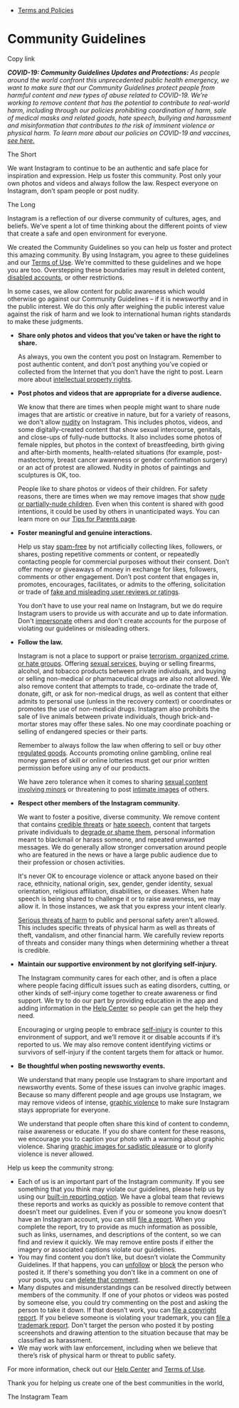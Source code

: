 *   [Terms and Policies](https://help.instagram.com/1417489251945243/?helpref=breadcrumb)

Community Guidelines
====================

Copy link

_**COVID-19: Community Guidelines Updates and Protections:** As people around the world confront this unprecedented public health emergency, we want to make sure that our Community Guidelines protect people from harmful content and new types of abuse related to COVID-19. We’re working to remove content that has the potential to contribute to real-world harm, including through our policies prohibiting coordination of harm, sale of medical masks and related goods, hate speech, bullying and harassment and misinformation that contributes to the risk of imminent violence or physical harm. To learn more about our policies on COVID-19 and vaccines, [see here.](https://help.instagram.com/697825587576762?helpref=faq_content)_

The Short

We want Instagram to continue to be an authentic and safe place for inspiration and expression. Help us foster this community. Post only your own photos and videos and always follow the law. Respect everyone on Instagram, don’t spam people or post nudity.

The Long

Instagram is a reflection of our diverse community of cultures, ages, and beliefs. We’ve spent a lot of time thinking about the different points of view that create a safe and open environment for everyone.

We created the Community Guidelines so you can help us foster and protect this amazing community. By using Instagram, you agree to these guidelines and our [Terms of Use](https://www.instagram.com/legal/terms). We’re committed to these guidelines and we hope you are too. Overstepping these boundaries may result in deleted content, [disabled accounts](https://help.instagram.com/366993040048856?helpref=faq_content), or other restrictions.

In some cases, we allow content for public awareness which would otherwise go against our Community Guidelines – if it is newsworthy and in the public interest. We do this only after weighing the public interest value against the risk of harm and we look to international human rights standards to make these judgments.

*   **Share only photos and videos that you’ve taken or have the right to share.**
    
    As always, you own the content you post on Instagram. Remember to post authentic content, and don’t post anything you’ve copied or collected from the Internet that you don’t have the right to post. Learn more about [intellectual property rights](https://help.instagram.com/126382350847838?helpref=faq_content).
    
*   **Post photos and videos that are appropriate for a diverse audience.**
    
    We know that there are times when people might want to share nude images that are artistic or creative in nature, but for a variety of reasons, we don’t allow [nudity](https://l.instagram.com/?u=https%3A%2F%2Fwww.facebook.com%2Fcommunitystandards%2Fadult_nudity_sexual_activity&e=AT1POGwSgGQIsM-7Rf4MkYGy6uK3X76fQ32aLyyq9OljLmxeE2MXzPsd_TqCgYLwrhXGFNY3Oz3T9kaSpYrNQbA4WD-df0kkeH3LHr1mkpfKuXNtr7T_IUyCkxhaF2Ieq8BsGqn0vLS7bO-1HOyZuuaDhjj-0jeeJ3tzEA) on Instagram. This includes photos, videos, and some digitally-created content that show sexual intercourse, genitals, and close-ups of fully-nude buttocks. It also includes some photos of female nipples, but photos in the context of breastfeeding, birth giving and after-birth moments, health-related situations (for example, post-mastectomy, breast cancer awareness or gender confirmation surgery) or an act of protest are allowed. Nudity in photos of paintings and sculptures is OK, too.
    
    People like to share photos or videos of their children. For safety reasons, there are times when we may remove images that show [nude or partially-nude children](https://l.instagram.com/?u=https%3A%2F%2Fwww.facebook.com%2Fcommunitystandards%2Fchild_nudity_sexual_exploitation&e=AT1POGwSgGQIsM-7Rf4MkYGy6uK3X76fQ32aLyyq9OljLmxeE2MXzPsd_TqCgYLwrhXGFNY3Oz3T9kaSpYrNQbA4WD-df0kkeH3LHr1mkpfKuXNtr7T_IUyCkxhaF2Ieq8BsGqn0vLS7bO-1HOyZuuaDhjj-0jeeJ3tzEA). Even when this content is shared with good intentions, it could be used by others in unanticipated ways. You can learn more on our [Tips for Parents page](https://help.instagram.com/154475974694511/?helpref=faq_content).
    
*   **Foster meaningful and genuine interactions.**
    
    Help us stay [spam-free](https://l.instagram.com/?u=https%3A%2F%2Fwww.facebook.com%2Fcommunitystandards%2Fspam&e=AT1POGwSgGQIsM-7Rf4MkYGy6uK3X76fQ32aLyyq9OljLmxeE2MXzPsd_TqCgYLwrhXGFNY3Oz3T9kaSpYrNQbA4WD-df0kkeH3LHr1mkpfKuXNtr7T_IUyCkxhaF2Ieq8BsGqn0vLS7bO-1HOyZuuaDhjj-0jeeJ3tzEA) by not artificially collecting likes, followers, or shares, posting repetitive comments or content, or repeatedly contacting people for commercial purposes without their consent. Don’t offer money or giveaways of money in exchange for likes, followers, comments or other engagement. Don’t post content that engages in, promotes, encourages, facilitates, or admits to the offering, solicitation or trade of [fake and misleading user reviews or ratings](https://l.instagram.com/?u=https%3A%2F%2Fwww.facebook.com%2Fcommunitystandards%2Ffraud_deception&e=AT1POGwSgGQIsM-7Rf4MkYGy6uK3X76fQ32aLyyq9OljLmxeE2MXzPsd_TqCgYLwrhXGFNY3Oz3T9kaSpYrNQbA4WD-df0kkeH3LHr1mkpfKuXNtr7T_IUyCkxhaF2Ieq8BsGqn0vLS7bO-1HOyZuuaDhjj-0jeeJ3tzEA).
    
    You don’t have to use your real name on Instagram, but we do require Instagram users to provide us with accurate and up to date information. Don't [impersonate](https://l.instagram.com/?u=https%3A%2F%2Fwww.facebook.com%2Fcommunitystandards%2Fmisrepresentation&e=AT1POGwSgGQIsM-7Rf4MkYGy6uK3X76fQ32aLyyq9OljLmxeE2MXzPsd_TqCgYLwrhXGFNY3Oz3T9kaSpYrNQbA4WD-df0kkeH3LHr1mkpfKuXNtr7T_IUyCkxhaF2Ieq8BsGqn0vLS7bO-1HOyZuuaDhjj-0jeeJ3tzEA) others and don't create accounts for the purpose of violating our guidelines or misleading others.
    
*   **Follow the law.**
    
    Instagram is not a place to support or praise [terrorism, organized crime, or hate groups](https://l.instagram.com/?u=https%3A%2F%2Fwww.facebook.com%2Fcommunitystandards%2Fdangerous_individuals_organizations&e=AT1POGwSgGQIsM-7Rf4MkYGy6uK3X76fQ32aLyyq9OljLmxeE2MXzPsd_TqCgYLwrhXGFNY3Oz3T9kaSpYrNQbA4WD-df0kkeH3LHr1mkpfKuXNtr7T_IUyCkxhaF2Ieq8BsGqn0vLS7bO-1HOyZuuaDhjj-0jeeJ3tzEA). Offering [sexual services](https://l.instagram.com/?u=https%3A%2F%2Fwww.facebook.com%2Fcommunitystandards%2Fsexual_solicitation&e=AT1POGwSgGQIsM-7Rf4MkYGy6uK3X76fQ32aLyyq9OljLmxeE2MXzPsd_TqCgYLwrhXGFNY3Oz3T9kaSpYrNQbA4WD-df0kkeH3LHr1mkpfKuXNtr7T_IUyCkxhaF2Ieq8BsGqn0vLS7bO-1HOyZuuaDhjj-0jeeJ3tzEA), buying or selling firearms, alcohol, and tobacco products between private individuals, and buying or selling non-medical or pharmaceutical drugs are also not allowed. We also remove content that attempts to trade, co-ordinate the trade of, donate, gift, or ask for non-medical drugs, as well as content that either admits to personal use (unless in the recovery context) or coordinates or promotes the use of non-medical drugs. Instagram also prohibits the sale of live animals between private individuals, though brick-and-mortar stores may offer these sales. No one may coordinate poaching or selling of endangered species or their parts.
    
    Remember to always follow the law when offering to sell or buy other [regulated goods](https://l.instagram.com/?u=https%3A%2F%2Fwww.facebook.com%2Fcommunitystandards%2Fregulated_goods&e=AT1POGwSgGQIsM-7Rf4MkYGy6uK3X76fQ32aLyyq9OljLmxeE2MXzPsd_TqCgYLwrhXGFNY3Oz3T9kaSpYrNQbA4WD-df0kkeH3LHr1mkpfKuXNtr7T_IUyCkxhaF2Ieq8BsGqn0vLS7bO-1HOyZuuaDhjj-0jeeJ3tzEA). Accounts promoting online gambling, online real money games of skill or online lotteries must get our prior written permission before using any of our products.
    
    We have zero tolerance when it comes to sharing [sexual content involving minors](https://l.instagram.com/?u=https%3A%2F%2Fwww.facebook.com%2Fcommunitystandards%2Fchild_nudity_sexual_exploitation&e=AT1POGwSgGQIsM-7Rf4MkYGy6uK3X76fQ32aLyyq9OljLmxeE2MXzPsd_TqCgYLwrhXGFNY3Oz3T9kaSpYrNQbA4WD-df0kkeH3LHr1mkpfKuXNtr7T_IUyCkxhaF2Ieq8BsGqn0vLS7bO-1HOyZuuaDhjj-0jeeJ3tzEA) or threatening to post [intimate images](https://l.instagram.com/?u=https%3A%2F%2Fwww.facebook.com%2Fcommunitystandards%2Fsexual_exploitation_adults&e=AT1POGwSgGQIsM-7Rf4MkYGy6uK3X76fQ32aLyyq9OljLmxeE2MXzPsd_TqCgYLwrhXGFNY3Oz3T9kaSpYrNQbA4WD-df0kkeH3LHr1mkpfKuXNtr7T_IUyCkxhaF2Ieq8BsGqn0vLS7bO-1HOyZuuaDhjj-0jeeJ3tzEA) of others.
    
*   **Respect other members of the Instagram community.**
    
    We want to foster a positive, diverse community. We remove content that contains [credible threats](https://l.instagram.com/?u=https%3A%2F%2Fwww.facebook.com%2Fcommunitystandards%2Fcredible_violence&e=AT1POGwSgGQIsM-7Rf4MkYGy6uK3X76fQ32aLyyq9OljLmxeE2MXzPsd_TqCgYLwrhXGFNY3Oz3T9kaSpYrNQbA4WD-df0kkeH3LHr1mkpfKuXNtr7T_IUyCkxhaF2Ieq8BsGqn0vLS7bO-1HOyZuuaDhjj-0jeeJ3tzEA) or [hate speech](https://l.instagram.com/?u=https%3A%2F%2Fwww.facebook.com%2Fcommunitystandards%2Fhate_speech&e=AT1POGwSgGQIsM-7Rf4MkYGy6uK3X76fQ32aLyyq9OljLmxeE2MXzPsd_TqCgYLwrhXGFNY3Oz3T9kaSpYrNQbA4WD-df0kkeH3LHr1mkpfKuXNtr7T_IUyCkxhaF2Ieq8BsGqn0vLS7bO-1HOyZuuaDhjj-0jeeJ3tzEA), content that targets private individuals to [degrade or shame them](https://l.instagram.com/?u=https%3A%2F%2Fwww.facebook.com%2Fcommunitystandards%2Fbullying&e=AT1POGwSgGQIsM-7Rf4MkYGy6uK3X76fQ32aLyyq9OljLmxeE2MXzPsd_TqCgYLwrhXGFNY3Oz3T9kaSpYrNQbA4WD-df0kkeH3LHr1mkpfKuXNtr7T_IUyCkxhaF2Ieq8BsGqn0vLS7bO-1HOyZuuaDhjj-0jeeJ3tzEA), personal information meant to blackmail or harass someone, and repeated unwanted messages. We do generally allow stronger conversation around people who are featured in the news or have a large public audience due to their profession or chosen activities.
    
    It's never OK to encourage violence or attack anyone based on their race, ethnicity, national origin, sex, gender, gender identity, sexual orientation, religious affiliation, disabilities, or diseases. When hate speech is being shared to challenge it or to raise awareness, we may allow it. In those instances, we ask that you express your intent clearly.
    
    [Serious threats of harm](https://l.instagram.com/?u=https%3A%2F%2Fwww.facebook.com%2Fcommunitystandards%2Fcredible_violence&e=AT1POGwSgGQIsM-7Rf4MkYGy6uK3X76fQ32aLyyq9OljLmxeE2MXzPsd_TqCgYLwrhXGFNY3Oz3T9kaSpYrNQbA4WD-df0kkeH3LHr1mkpfKuXNtr7T_IUyCkxhaF2Ieq8BsGqn0vLS7bO-1HOyZuuaDhjj-0jeeJ3tzEA) to public and personal safety aren't allowed. This includes specific threats of physical harm as well as threats of theft, vandalism, and other financial harm. We carefully review reports of threats and consider many things when determining whether a threat is credible.
    
*   **Maintain our supportive environment by not glorifying self-injury.**
    
    The Instagram community cares for each other, and is often a place where people facing difficult issues such as eating disorders, cutting, or other kinds of self-injury come together to create awareness or find support. We try to do our part by providing education in the app and adding information in the [Help Center](https://help.instagram.com/) so people can get the help they need.
    
    Encouraging or urging people to embrace [self-injury](https://l.instagram.com/?u=https%3A%2F%2Fwww.facebook.com%2Fcommunitystandards%2Fsuicide_self_injury_violence&e=AT1POGwSgGQIsM-7Rf4MkYGy6uK3X76fQ32aLyyq9OljLmxeE2MXzPsd_TqCgYLwrhXGFNY3Oz3T9kaSpYrNQbA4WD-df0kkeH3LHr1mkpfKuXNtr7T_IUyCkxhaF2Ieq8BsGqn0vLS7bO-1HOyZuuaDhjj-0jeeJ3tzEA) is counter to this environment of support, and we’ll remove it or disable accounts if it’s reported to us. We may also remove content identifying victims or survivors of self-injury if the content targets them for attack or humor.
    
*   **Be thoughtful when posting newsworthy events.**
    
    We understand that many people use Instagram to share important and newsworthy events. Some of these issues can involve graphic images. Because so many different people and age groups use Instagram, we may remove videos of intense, [graphic violence](https://l.instagram.com/?u=https%3A%2F%2Fwww.facebook.com%2Fcommunitystandards%2Fgraphic_violence&e=AT1POGwSgGQIsM-7Rf4MkYGy6uK3X76fQ32aLyyq9OljLmxeE2MXzPsd_TqCgYLwrhXGFNY3Oz3T9kaSpYrNQbA4WD-df0kkeH3LHr1mkpfKuXNtr7T_IUyCkxhaF2Ieq8BsGqn0vLS7bO-1HOyZuuaDhjj-0jeeJ3tzEA) to make sure Instagram stays appropriate for everyone.
    
    We understand that people often share this kind of content to condemn, raise awareness or educate. If you do share content for these reasons, we encourage you to caption your photo with a warning about graphic violence. Sharing [graphic images for sadistic pleasure](https://l.instagram.com/?u=https%3A%2F%2Fwww.facebook.com%2Fcommunitystandards%2Fcruel_insensitive&e=AT1POGwSgGQIsM-7Rf4MkYGy6uK3X76fQ32aLyyq9OljLmxeE2MXzPsd_TqCgYLwrhXGFNY3Oz3T9kaSpYrNQbA4WD-df0kkeH3LHr1mkpfKuXNtr7T_IUyCkxhaF2Ieq8BsGqn0vLS7bO-1HOyZuuaDhjj-0jeeJ3tzEA) or to glorify violence is never allowed.
    

Help us keep the community strong:

*   Each of us is an important part of the Instagram community. If you see something that you think may violate our guidelines, please help us by using our [built-in reporting option](https://help.instagram.com/165828726894770?helpref=faq_content). We have a global team that reviews these reports and works as quickly as possible to remove content that doesn’t meet our guidelines. Even if you or someone you know doesn’t have an Instagram account, you can still [file a report](https://help.instagram.com/contact/383679321740945). When you complete the report, try to provide as much information as possible, such as links, usernames, and descriptions of the content, so we can find and review it quickly. We may remove entire posts if either the imagery or associated captions violate our guidelines.
*   You may find content you don’t like, but doesn’t violate the Community Guidelines. If that happens, you can [unfollow](https://help.instagram.com/286340048138725?helpref=faq_content) or [block](https://help.instagram.com/426700567389543/?helpref=faq_content) the person who posted it. If there's something you don't like in a comment on one of your posts, you can [delete that comment](https://help.instagram.com/289098941190483?helpref=faq_content).
*   Many disputes and misunderstandings can be resolved directly between members of the community. If one of your photos or videos was posted by someone else, you could try commenting on the post and asking the person to take it down. If that doesn’t work, you can [file a copyright report](https://help.instagram.com/126382350847838?helpref=faq_content). If you believe someone is violating your trademark, you can [file a trademark report](https://help.instagram.com/222826637847963?helpref=faq_content). Don't target the person who posted it by posting screenshots and drawing attention to the situation because that may be classified as harassment.
*   We may work with law enforcement, including when we believe that there’s risk of physical harm or threat to public safety.

For more information, check out our [Help Center](https://help.instagram.com/) and [Terms of Use](https://l.instagram.com/?u=http%3A%2F%2Finstagram.com%2Flegal%2Fterms%2F%23&e=AT1POGwSgGQIsM-7Rf4MkYGy6uK3X76fQ32aLyyq9OljLmxeE2MXzPsd_TqCgYLwrhXGFNY3Oz3T9kaSpYrNQbA4WD-df0kkeH3LHr1mkpfKuXNtr7T_IUyCkxhaF2Ieq8BsGqn0vLS7bO-1HOyZuuaDhjj-0jeeJ3tzEA).

Thank you for helping us create one of the best communities in the world,

The Instagram Team